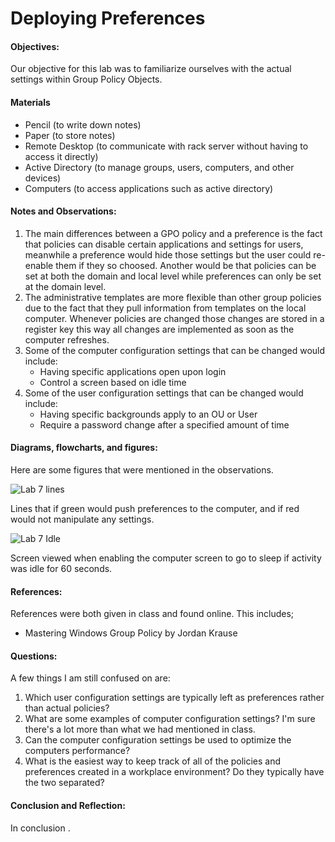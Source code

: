 <h1>Deploying Preferences</h1>
  <h4>Objectives:</h4>
  <p>Our objective for this lab was to familiarize ourselves with the actual settings within Group Policy Objects.
</p>
  <h4>Materials</h4> 
  <ul>
    <li>Pencil (to write down notes)</li>
    <li>Paper (to store notes)</li>
    <li>Remote Desktop (to communicate with rack server without having  to access it directly)</li>
    <li>Active Directory (to manage groups, users, computers, and other devices)
    <li>Computers (to access applications such as active directory)</li>
  </ul>
  <h4>Notes and Observations:</h4>
    <p>
    </p>
    <ol>
     <li> The main differences between a GPO policy and a preference is the fact that policies can disable certain applications and settings for users, meanwhile a preference would hide those settings but the user could re-enable them if they so choosed. Another would be that policies can be set at both the domain and local level while preferences can only be set at the domain level.</li>      
     <li> The administrative templates are more flexible than other group policies due to the fact that they pull information from templates on the local computer. Whenever policies are changed those changes are stored in a register key this way all changes are implemented as soon as the computer refreshes.</li>
     <li> Some of the computer configuration settings that can be changed would include:
          <ul>
            <li> Having specific applications open upon login</li>
            <li> Control a screen based on idle time</li>
          </ul>
     </li>
     <li> Some of the user configuration settings that can be changed would include:
          <ul>
            <li> Having specific backgrounds apply to an OU or User</li>
            <li> Require a password change after a specified amount of time</li>
          </ul>
     </li>
    </ol>
  <h4>Diagrams, flowcharts, and figures:</h4>
  Here are some figures that were mentioned in the observations.
  
    
   ![Lab 7 lines](https://user-images.githubusercontent.com/31741807/56866655-59473200-69a1-11e9-83ca-e9f235bce689.png)
   <p>Lines that if green would push preferences to the computer, and if red would not manipulate any settings.</p>
   
   ![Lab 7 Idle](https://user-images.githubusercontent.com/31741807/56866656-59dfc880-69a1-11e9-90af-aa6d3c204d1f.png)
   <p>Screen viewed when enabling the computer screen to go to sleep if activity was idle for 60 seconds.</p>
    
  <h4>References:</h4>
    References were both given in class and found online. This includes;
    <ul>
      <li> Mastering Windows Group Policy by Jordan Krause</li>
    </ul>
  <h4>Questions:</h4>
  A few things I am still confused on are:
  <ol>
  <li> Which user configuration settings are typically left as preferences rather than actual policies?</li>
  <li> What are some examples of computer configuration settings? I'm sure there's a lot more than what we had mentioned in class.</li>
  <li> Can the computer configuration settings be used to optimize the computers performance?</li>
  <li> What is the easiest way to keep track of all of the policies and preferences created in a workplace environment? Do they typically have the two separated?</li>
  </ol>
  <h4>Conclusion and Reflection:</h4>
    <p>
    In conclusion .
    </p>
